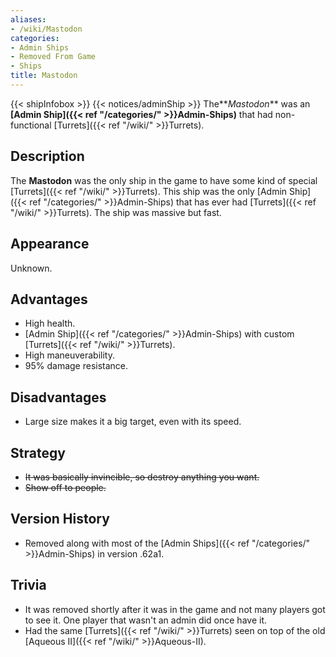 ```yaml
---
aliases:
- /wiki/Mastodon
categories:
- Admin Ships
- Removed From Game
- Ships
title: Mastodon
---
```


{{< shipInfobox >}} {{< notices/adminShip >}} The**_Mastodon_** was an **[Admin Ship]({{< ref "/categories/" >}}Admin-Ships)** that had non-functional [Turrets]({{< ref "/wiki/" >}}Turrets).

## Description

The **Mastodon** was the only ship in the game to have some kind of special [Turrets]({{< ref "/wiki/" >}}Turrets). This ship was the only [Admin Ship]({{< ref "/categories/" >}}Admin-Ships) that has ever had [Turrets]({{< ref "/wiki/" >}}Turrets). The ship was massive but fast.

## Appearance

Unknown.

## Advantages

- High health.
- [Admin Ship]({{< ref "/categories/" >}}Admin-Ships) with custom [Turrets]({{< ref "/wiki/" >}}Turrets).
- High maneuverability.
- 95% damage resistance.

## Disadvantages

- Large size makes it a big target, even with its speed.

## Strategy

- <s>It was basically invincible, so destroy anything you want.</s>
- <s>Show off to people.</s>

## Version History 

- Removed along with most of the [Admin Ships]({{< ref "/categories/" >}}Admin-Ships) in version .62a1.

## Trivia

- It was removed shortly after it was in the game and not many players got to see it. One player that wasn't an admin did once have it.
- Had the same [Turrets]({{< ref "/wiki/" >}}Turrets) seen on top of the old [Aqueous II]({{< ref "/wiki/" >}}Aqueous-II).